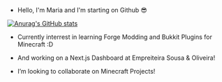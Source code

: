 - Hello, I'm Maria and I'm starting on Github 😎

[![Anurag's GitHub stats](https://github-readme-stats.vercel.app/api?username=MariaSan-tos)](https://github.com/anuraghazra/github-readme-stats)

- Currently interrest in learning Forge Modding and Bukkit Plugins for Minecraft :D

- And working on a Next.js Dashboard at Empreiteira Sousa & Oliveira!

- I’m looking to collaborate on Minecraft Projects!

